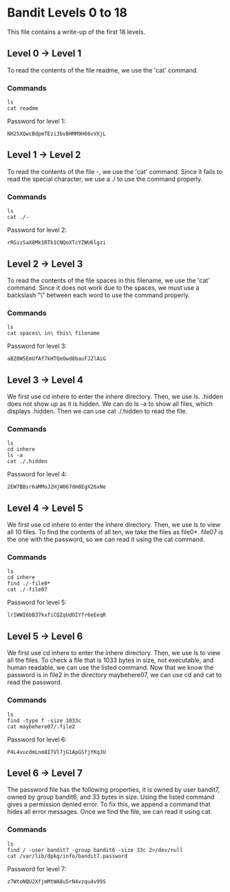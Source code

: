 
# Bandit Levels 0 to 18 

This file contains a write-up of the first 18 levels.

## Level 0 -> Level 1

To read the contents of the file readme, we use the 'cat' command. 

### Commands

    ls
    cat readme

Password for level 1:
    
    NH2SXQwcBdpmTEzi3bvBHMM9H66vVXjL


## Level 1 -> Level 2

To read the contents of the file -, we use the 'cat' command. Since it fails to read the special character, we use a ./ to use the command properly. 

### Commands
    ls
    cat ./-

Password for level 2:
    
    rRGizSaX8Mk1RTb1CNQoXTcYZWU6lgzi

## Level 2 -> Level 3

To read the contents of the file spaces in this filename, we use the 'cat' command. Since it does not work due to the spaces, we must use a backslash "\\" between each word to use the command properly.

### Commands

    ls
    cat spaces\ in\ this\ filename

Password for level 3:
    
    aBZ0W5EmUfAf7kHTQeOwd8bauFJ2lAiG

## Level 3 -> Level 4

We first use cd inhere to enter the inhere directory. Then, we use ls. .hidden does not show up as it is hidden. We can do ls -a to show all files, which displays .hidden. Then we can use cat ./.hidden to read the file.

### Commands
    
    ls
    cd inhere
    ls -a
    cat ./.hidden

Password for level 4:
    
    2EW7BBsr6aMMoJ2HjW067dm8EgX26xNe


## Level 4 -> Level 5

We first use cd inhere to enter the inhere directory. Then, we use ls to view all 10 files. To find the contents of all ten, we take the files as file0*. file07 is the one with the password, so we can read it using the cat command. 

### Commands
    
    ls
    cd inhere
    find ./-file0*
    cat ./-file07

Password for level 5:
    
    lrIWWI6bB37kxfiCQZqUdOIYfr6eEeqR

## Level 5 -> Level 6

We first use cd inhere to enter the inhere directory. Then, we use ls to view all the files. To check a file that is 1033 bytes in size, not executable, and human readable, we can use the listed command. Now that we know the password is in file2 in the directory maybehere07, we can use cd and cat to read the password. 

### Commands

    ls
    find -type f -size 1033c
    cat maybehere07/.file2

Password for level 6:
    
    P4L4vucdmLnm8I7Vl7jG1ApGSfjYKqJU

## Level 6 -> Level 7

The password file has the following properties, it is owned by user bandit7, owned by group bandit6, and 33 bytes in size. Using the listed command gives a permission denied error. To fix this, we append a command that hides all error messages. Once we find the file, we can read it using cat.

### Commands

    ls
    find / -user bandit7 -group bandit6 -size 33c 2>/dev/null
    cat /var/lib/dpkg/info/bandit7.password

Password for level 7:
    
    z7WtoNQU2XfjmMtWA8u5rN4vzqu4v99S



